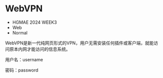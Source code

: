# WebVPN

- HGMAE 2024 WEEK3
- Web
- Normal

WebVPN是新一代纯网页形式的VPN，用户无需安装任何插件或客户端，就能访问原本内网才能访问的信息系统。

用户名：username

密码：password
